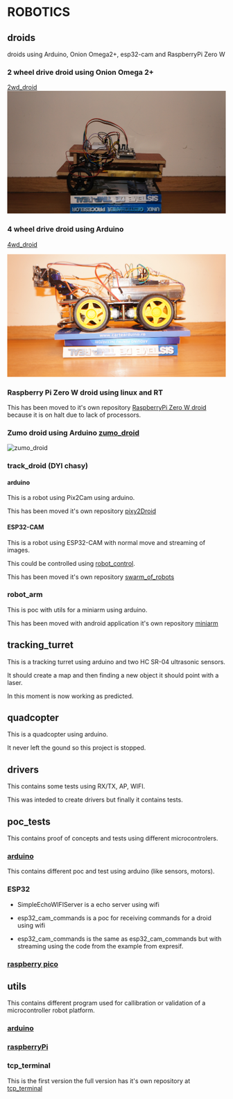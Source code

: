 # ROBOTICS
## droids
droids using Arduino, Onion Omega2+, esp32-cam and RaspberryPi Zero W

### 2 wheel drive droid using Onion Omega 2+
[2wd_droid](2wd/onionOmega2/README.md)
![2wd_onion](2wd/onionOmega2/docs/2wd_onion.jpg)

### 4 wheel drive droid using Arduino
[4wd_droid](4wd/arduino/readme.md)

![4wd_doid_chasy](4wd/arduino/docs/4wd_pixy_droid.jpg)

### Raspberry Pi Zero W droid using linux and RT

This has been moved to it's own repository [RaspberryPi Zero W droid](https://github.com/gdimitriu/raspberrypiZeroDroid) because it is on halt due to lack of processors.


### Zumo droid using Arduino [zumo_droid](zumo_droid/README.md)

![zumo_droid](zumo_droid/arduino/docs/zumo_droid.jpg)

### track_droid (DYI chasy)

#### arduino 

This is a robot using Pix2Cam using arduino.

This has been moved it's own repository [pixy2Droid](https://github.com/gdimitriu/pixy2Droid)

#### ESP32-CAM

This is a robot using ESP32-CAM with normal move and streaming of images.

This could be controlled using [robot_control](https://github.com/gdimitriu/tcp_tools/tree/main/robot_controll).

This has been moved it's own repository [swarm_of_robots](https://github.com/gdimitriu/swarm_robots/tree/main/surveillance/esp32-cam)

### robot_arm

This is poc with utils for a miniarm using arduino.

This has been moved with android application it's own repository [miniarm](https://github.com/gdimitriu/miniarm)

## tracking_turret

This is a tracking turret using arduino and two HC SR-04 ultrasonic sensors.

It should create a map and then finding a new object it should point with a laser.

In this moment is now working as predicted.

## quadcopter

This is a quadcopter using arduino.

It never left the gound so this project is stopped.

## drivers

This contains some tests using RX/TX, AP, WIFI.

This was inteded to create drivers but finally it contains tests.

## poc_tests

This contains proof of concepts and tests using different microcontrolers.

### [arduino](poc_tests/arduino/README.md)

This contains different poc and test using arduino (like sensors, motors).

### ESP32

- SimpleEchoWIFIServer is a echo server using wifi

- esp32_cam_commands is a poc for receiving commands for a droid using wifi

- esp32_cam_commands is the same as esp32_cam_commands but with streaming using the code from the example from expresif.

### [raspberry pico](poc_tests/pico/README.md)


## utils

This contains different program used for callibration or validation of a microcontroller robot platform.

### [arduino](utils/arduino/README.md)

### [raspberryPi](utils/raspberryPi/README.md)

### tcp_terminal

This is the first version the full version has it's own repository at [tcp_terminal](https://github.com/gdimitriu/tcp_tools/tree/main/tcp_terminal)
